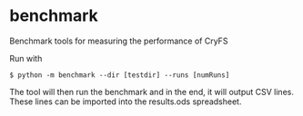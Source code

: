 # benchmark
Benchmark tools for measuring the performance of CryFS

Run with

    $ python -m benchmark --dir [testdir] --runs [numRuns]

The tool will then run the benchmark and in the end, it will output CSV lines.
These lines can be imported into the results.ods spreadsheet.
